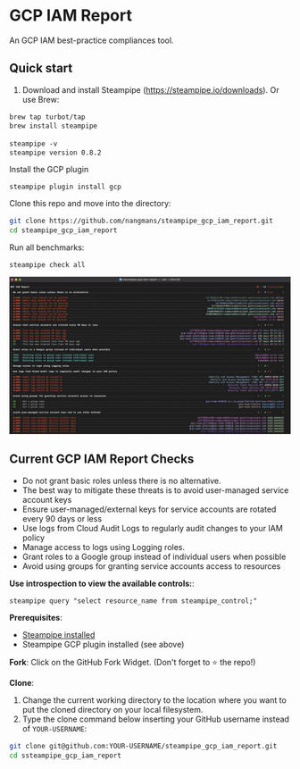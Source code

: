 # GCP IAM Report

An GCP IAM best-practice compliances tool.

## Quick start

1) Download and install Steampipe (https://steampipe.io/downloads). Or use Brew:

```shell
brew tap turbot/tap
brew install steampipe

steampipe -v
steampipe version 0.8.2
```

Install the GCP plugin
```shell
steampipe plugin install gcp
```

Clone this repo and move into the directory:
```sh
git clone https://github.com/nangmans/steampipe_gcp_iam_report.git
cd steampipe_gcp_iam_report
```

Run all benchmarks:
```shell
steampipe check all
```

![image](https://raw.githubusercontent.com/nangmans/steampipe_gcp_iam_report/main/docs/gcp_iam_report_console_graphic.png)

## Current GCP IAM Report Checks

- Do not grant basic roles unless there is no alternative.
- The best way to mitigate these threats is to avoid user-managed service account keys
- Ensure user-managed/external keys for service accounts are rotated every 90 days or less
- Use logs from Cloud Audit Logs to regularly audit changes to your IAM policy
- Manage access to logs using Logging roles.
- Grant roles to a Google group instead of individual users when possible
- Avoid using groups for granting service accounts access to resources

**Use introspection to view the available controls:**:
```
steampipe query "select resource_name from steampipe_control;"
```

**Prerequisites**:
- [Steampipe installed](https://steampipe.io/downloads)
- Steampipe GCP plugin installed (see above)

**Fork**:
Click on the GitHub Fork Widget. (Don't forget to :star: the repo!)

**Clone**:

1. Change the current working directory to the location where you want to put the cloned directory on your local filesystem.
2. Type the clone command below inserting your GitHub username instead of `YOUR-USERNAME`:

```sh
git clone git@github.com:YOUR-USERNAME/steampipe_gcp_iam_report.git
cd ssteampipe_gcp_iam_report
```

